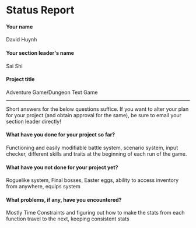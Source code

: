 # Status Report

#### Your name

David Huynh

#### Your section leader's name

Sai Shi

#### Project title

Adventure Game/Dungeon Text Game

***

Short answers for the below questions suffice. If you want to alter your plan for your project (and obtain approval for the same), be sure to email your section leader directly!

#### What have you done for your project so far?
Functioning and easily modifiable battle system, scenario system, input checker, different skills and traits at the beginning of each run of the game.

#### What have you not done for your project yet?

Roguelike system, Final bosses, Easter eggs, ability to access inventory from anywhere, equips system

#### What problems, if any, have you encountered?

Mostly Time Constraints and figuring out how to make the stats from each function travel to the next, keeping consistent stats
